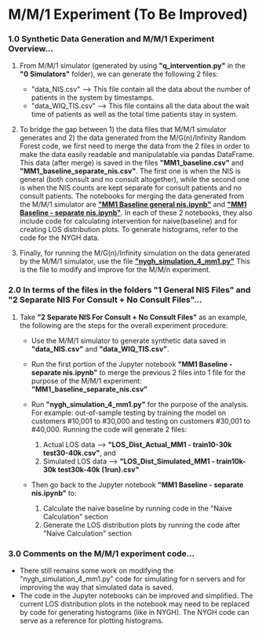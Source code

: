 # M/M/1 Experiment (To Be Improved)


### 1.0 Synthetic Data Generation and M/M/1 Experiment Overview...

1. From M/M/1 simulator (generated by using **"q_intervention.py"** in the **"0 Simulators"** folder), we can generate the following 2 files:
    * "data_NIS.csv" --> This file contain all the data about the number of patients in the system by timestamps.
    * "data_WIQ_TIS.csv" --> This file contains all the data about the wait time of patients as well as the total time patients stay in system.

2. To bridge the gap between 1) the data files that M/M/1 simulator generates and 2) the data generated from the M/G(n)/Infinity Random Forest code, we first need to merge the data from the 2 files in order to make the data easily readable and manipulatable via pandas DataFrame. This data (after merge) is saved in the files **"MM1_baseline.csv"** and **"MM1_baseline_separate_nis.csv"**. The first one is when the NIS is general (both consult and no consult altogether), while the second one is when the NIS counts are kept separate for consult patients and no consult patients. The notebooks for merging the data generated from the M/M/1 simulator are [**"MM1 Baseline general nis.ipynb"**](https://github.com/lisijia6/Data-Driven_System_Simulation_in_NYGH_ED/blob/main/4_synthetic_data_simulators/1%20General%20NIS%20Files/MM1%20Baseline%20general%20nis.ipynb) and [**"MM1 Baseline - separate nis.ipynb"**](https://github.com/lisijia6/Data-Driven_System_Simulation_in_NYGH_ED/blob/main/4_synthetic_data_simulators/2%20Separate%20NIS%20For%20Consult%20%2B%20No%20Consult%20Files/MM1%20Baseline%20-%20separate%20nis.ipynb). In each of these 2 notebooks, they also include code for calculating intervention for naive(baseline) and for creating LOS distribution plots. To generate histograms, refer to the code for the NYGH data.

3. Finally, for running the M/G(n)/Infinity simulation on the data generated by the M/M/1 simulator, use the file [**"nygh_simulation_4_mm1.py"**](https://github.com/lisijia6/Data-Driven_System_Simulation_in_NYGH_ED/blob/main/4_synthetic_data_simulators/nygh_simulation_4_mm1.py) This is the file to modify and improve for the M/M/n experiment.


### 2.0 In terms of the files in the folders "1 General NIS Files" and "2 Separate NIS For Consult + No Consult Files"...

1. Take **"2 Separate NIS For Consult + No Consult Files"** as an example, the following are the steps for the overall experiment procedure:
    * Use the M/M/1 simulator to generate synthetic data saved in **"data_NIS.csv"** and **"data_WIQ_TIS.csv"**.
    
    * Run the first portion of the Jupyter notebook **"MM1 Baseline - separate nis.ipynb"** to merge the previous 2 files into 1 file for the purpose of the M/M/1 experiment: **"MM1_baseline_separate_nis.csv"**
  
    * Run **"nygh_simulation_4_mm1.py"** for the purpose of the analysis. For example: out-of-sample testing by training the model on customers #10,001 to #30,000 and testing on customers #30,001 to #40,000. Running the code will generate 2 files: 
        1) Actual LOS data --> **"LOS_Dist_Actual_MM1 - train10-30k test30-40k.csv"**, and 
        2) Simulated LOS data --> **"LOS_Dist_Simulated_MM1 - train10k-30k test30k-40k (1run).csv"**
  
    * Then go back to the Jupyter notebook **"MM1 Baseline - separate nis.ipynb"** to:
        1) Calculate the naive baseline by running code in the "Naive Calculation" section
        2) Generate the LOS distribution plots by running the code after "Naive Calculation" section


### 3.0 Comments on the M/M/1 experiment code...
* There still remains some work on modifying the "nygh_simulation_4_mm1.py" code for simulating for n servers and for improving the way that simulated data is saved.
* The code in the Jupyter notebooks can be improved and simplified. The current LOS distribution plots in the notebook may need to be replaced by code for generating histograms (like in NYGH). The NYGH code can serve as a reference for plotting histograms.
